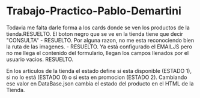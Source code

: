 # Trabajo-Practico-Pablo-Demartini

Todavia me falta darle forma a los cards donde se ven los productos de la tienda.RESUELTO. 
El boton negro que se ve en la tienda tiene que decir "CONSULTA" - RESUELTO.
Por alguna razon, no me esta reconociendo bien la ruta de las imagenes. - RESUELTO.
Ya está configurado el EMAILJS pero no me llega el contenido del formulario, llegan los campos llenados por el usuario vacios. RESUELTO.

En los articulos de la tienda el estado define si esta disponible (ESTADO 1), si no lo está (ESTADO 0) o si esta en promocion (ESTADO 2). Cambiando ese valor en DataBase.json cambia el estado del producto en el HTML de la Tienda.
